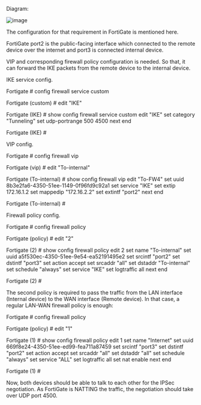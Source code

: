 Diagram:
 
![image](https://github.com/ccaiccie/articles-fortinet/assets/20251042/9814959a-e6b3-40a6-b779-31fa9a73db65)

 

The configuration for that requirement in FortiGate is mentioned here.
 
FortiGate port2 is the public-facing interface which connected to the remote device over the internet and port3 is connected internal device.
 
VIP and corresponding firewall policy configuration is needed. So that, it can forward the IKE packets from the remote device to the internal device.
 
IKE service config.
 
Fortigate # config firewall service custom
 
Fortigate (custom) # edit "IKE"
 
Fortigate (IKE) # show
    config firewall service custom
        edit "IKE"
            set category "Tunneling"
            set udp-portrange 500 4500
        next
end
 
Fortigate (IKE) #
 
VIP config.
 
Fortigate # config firewall vip
 
Fortigate (vip) # edit "To-internal"
 
Fortigate (To-internal) # show
    config firewall vip
        edit "To-FW4"
            set uuid 8b3e2fa6-4350-51ee-1149-0f96fd9c92a1
            set service "IKE"
            set extip 172.16.1.2
            set mappedip "172.16.2.2"
            set extintf "port2"
        next
    end
 
Fortigate (To-internal) # 
 
Firewall policy config.
 
Fortigate # config firewall policy
 
Fortigate (policy) # edit "2"
 
Fortigate (2) # show
    config firewall policy
        edit 2
            set name "To-internal"
            set uuid a5f530ec-4350-51ee-9e54-ea52191495e2
            set srcintf "port2"
            set dstintf "port3"
            set action accept
            set srcaddr "all"
            set dstaddr "To-internal"
            set schedule "always"
            set service "IKE"
            set logtraffic all
        next
    end
 
Fortigate (2) # 
 
The second policy is required to pass the traffic from the LAN interface (Internal device) to the WAN interface (Remote device). In that case, a regular LAN-WAN firewall policy is enough:
 
Fortigate # config firewall policy
 
Fortigate (policy) # edit "1"
 
Fortigate (1) # show
    config firewall policy
        edit 1
            set name "Internet"
            set uuid 669f8e24-4350-51ee-ed99-fea711a87459
            set srcintf "port3"
            set dstintf "port2"
            set action accept
            set srcaddr "all"
            set dstaddr "all"
            set schedule "always"
            set service "ALL"
            set logtraffic all
            set nat enable
        next
    end
 
Fortigate (1) #
 
Now, both devices should be able to talk to each other for the IPSec negotiation. As FortiGate is NATTING the traffic, the negotiation should take over UDP port 4500.
